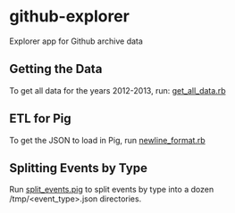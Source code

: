 github-explorer
===============

Explorer app for Github archive data

Getting the Data
----------------
To get all data for the years 2012-2013, run: [get_all_data.rb](https://github.com/rjurney/github-explorer/blob/master/get_all_data.rb)

ETL for Pig
-----------
To get the JSON to load in Pig, run [newline_format.rb](https://github.com/rjurney/github-explorer/blob/master/newline_format.rb)

Splitting Events by Type
------------------------
Run [split_events.pig](https://github.com/rjurney/github-explorer/blob/master/split_events.pig) to split events by type into a dozen /tmp/<event_type>.json directories.
